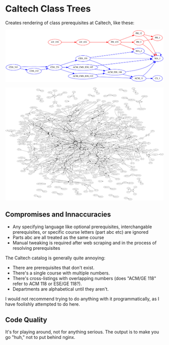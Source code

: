 # Caltech Class Trees

Creates rendering of class prerequisites at Caltech, like these:

![highlight](renderings/highlight_ay219_cds243.png)

![fullcatalog](renderings/neato-fullcatalog-preqs-latest-handpicked-gstart-5.png)

## Compromises and Innaccuracies

- Any specifying language like optional prerequisites, interchangable prerequisites, or specific course letters (part abc etc) are ignored
- Parts abc are all treated as the same course
- Manual tweaking is required after web scraping and in the process of resolving prerequisites

The Caltech catalog is generally quite annoying:

- There are prerequisites that don't exist.
- There's a single course with multiple numbers.
- There's cross-listings with overlapping numbers (does "ACM/GE 118" refer to ACM 118 or ESE/GE 118?).
- Departments are alphabetical until they aren't.

I would not recommend trying to do anything with it programmatically, as I have foolishly attempted to do here.

## Code Quality

It's for playing around, not for anything serious. The output is to make you go "huh," not to put behind nginx.
